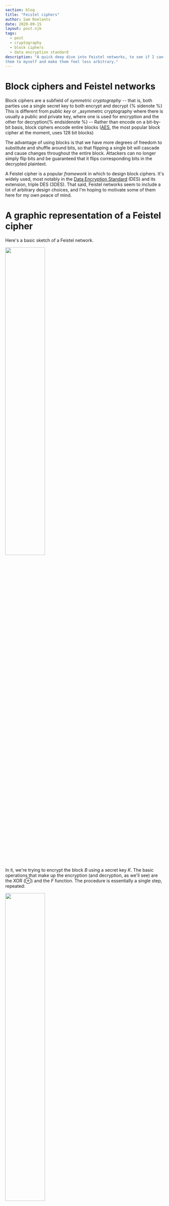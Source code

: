```yaml
---
section: blog
title: "Feistel ciphers"
author: Sam Roelants
date: 2020-09-15
layout: post.njk
tags:
  - post
  - cryptography
  - block ciphers
  - data encryption standard
description: "A quick deep dive into Feistel networks, to see if I can motivate
them to myself and make them feel less arbitrary."
---
```

# Block ciphers and Feistel networks
Block ciphers are a subfield of _symmetric cryptography_ -- that is, both
parties use a single secret key to both encrypt and decrypt {% sidenote %} This
is different from _public key_ or _asymmetrc cryptography where there is usually
a public and private key, where one is used for encryption and the other for
decryption{% endsidenote %} -- Rather than encode on a bit-by-bit basis, block
ciphers encode entire blocks
([AES](https://en.wikipedia.org/wiki/Advanced_Encryption_Standard), the most
popular block cipher at the moment, uses 128 bit blocks)

The advantage of using blocks is that we have more degrees of freedom to
substitute and shuffle around bits, so that flipping a single bit will cascade
and cause changes throughout the entire block. Attackers can no longer simply
flip bits and be guaranteed that it flips corresponding bits in the decrypted
plaintext.

A Feistel cipher is a popular _framework_ in which to design block ciphers. It's
widely used, most notably in the [Data Encryption
Standard](https://en.wikipedia.org/wiki/Data_Encryption_Standard) (DES) and its
extension, triple DES (3DES). That said, Feistel networks seem to include a lot
of arbitrary design choices, and I'm hoping to motivate some of them here for
my own peace of mind.

# A graphic representation of a Feistel cipher
Here's a basic sketch of a Feistel network. 

<img src="/assets/img/2020/feistel_network.png" width="50%" />

In it, we're trying to encrypt the block $B$ using a secret key $K$. The basic
operations that make up the encryption (and decryption, as we'll see) are the
XOR ($\oplus$) and the $F$ function. The procedure is essentially a single step,
repeated:

<img src="/assets/img/2020/feistel_round.png" width="50%" />

We take the block $B$ and divide it up into a left block $L$ and right block $R$.
We then pass $R$ through our function $F$ that will scramble the subblock, and
then use it to encode $L$ by using $\oplus$. _We then pass through an_ 
_unencrypted copy of $R$ to the next stage!_ This is super-duper important! 
After a single round, we've only encrypted $L$, but because we've flipped the 
positions of $L$ and $R$ in the next stage, this time $R$ will get encrypted by
running (the encrypted version of) $L$ through our scrambling function $F$. And
so on...

That looks like a lot of random steps, so let's go over some of them in more
detail.

# Rounds
One basic ingredient of most block ciphers is: Find an operation that only
medium scrambles the bits, and then repeat that process a bunch of times to
guarantee that all the bits have been thoroughly and uniformly shuffled. DES, 
for example, performs 16 rounds of encryption.

**Why would we do this?**
It's much easier to achieve a diffuse permutation of
bits by repeating some process as many times as needed, than it is to find one
single process that does it in one go. Probably easier to run it in reverse too.

Usually, every round will use a _"round key"_, a kind of "subkey" that's derived
from actual key.
 
**Why would we do this?**
By mixing in a different key at every step, we're
making it so every round isn't performing exactly the same operations over and
over, making it a lot harder to trace back the encryption or infer anything
from the statistics of the output.

# Left/Right split
Each block gets split in two and one half is essentially used to encrypt the 
other. Only one half is encrypted per round!

**Why would we do this?**
Why split the block into two? Why not simply use the key to encode the entire
block, and use some other step to scramble the entire block. We'd get twice as
much encrypting in if we didn't restrict ourselves to encrypting one half at a 
time. One could conceive of something like the following:

<img src="/assets/img/2020/aes_round.png" width="50%" />

Honestly, that's a totally viable way of doing things, and it is -- in
a nutshell -- the way AES operates! Splitting the block into left and right has
some cool benefits, though.

# Decryption
The cool thing about the $L$/$R$ split is the following. Suppose we want to
start decrypting our block by running this algorithm in reverse from the end.

<img src="/assets/img/2020/feistel_last_round.png" width="50%" />

The block we've received is $(L_i, R_i)$, which we can write in terms of the
previous round as $(R_{i-1},\, L_i\oplus F(K_i, R_i-1))$. What we _want_ to get
if we're to run this whole thing in reverse, is $L_{i-1}$ and $R_{i-1}$, and
then work our way back from there. Well, since every step only encrypts half
a block, we've already got $R_{i-1}$ for free! Since $L_i$ is encrypted with an
$\oplus$, the way we decrypt is by simply XOR'ing with the same bits. That is,
to recover $L_{i-1}$, we need to XOR a second time with $F(K_i, R_{i-1})$. And
here's the kicker: _precisely because_ we only encrypted half of the block, and
passed through $R_i$ unchanged, _we can simply recompute $F(K_i, R_{i-1})$_
_ourselves!_ {%sidenote%}Given we have the secret key, $K_i$, of course!
{%endsidenote%} We can then just perform the XOR to decode $L_{i-1}$ and 
start all over again. Notice how the decryption of a round is identical to
encryption: We take one half, run it through $F$ and XOR it with the other 
half!

# Involution
In fact, an even cooler way of thinking about decrypting is the following: _you_
_just run the whole encryption a second time_! The only thing that changes
between Feistel encryption and decryption is that the round keys that are used
in each step are reversed, so that we start decrypting the last encryption round
$n$ with its corresponding key $K_{n}$.  Of course we can only decrypt round $i$
with the corresponding key $K_i$! You could say Feistel encryption is an
_involution_: it's its own inverse. 

**Why would we do this?** Having encryption and decryption being the exact 
same operation makes implementing it a lot easier. Important block ciphers are 
often implemented on the hardware level: your x86 CPU literally has instructions
to perform AES encryption. Feistel ciphers cut the work needed to implement this
in half. This is particularly interesting when we're talking about smaller, more
constrained devices like smart cards.

# One-way function
Another cool thing about this decryption method: We never have to reverse the
encryption function $F$! Even when we're decrypting, we only apply $F$, we never
have to make use of some inverse operation $F^{-1}$. We could use completely
irreversible functions, so called _one-way function_. 

**Why would we do this?** This is huge, because it
means we can go all out with how we design our encryption function $F$. We can
do computationally infeasible things like big modulo exponentiations, or even
throw bits away all together. The sky is the limit! In an encryption scheme like
AES, where the encryption has to be run in reverse, there are much bigger
constraints on what operations you can tractably decrypt.

# Framework
Like we said, Feistel ciphers are only a _framework_. There are a bunch of 
parameters in this construction that you can fix. The most obvious one being
the choice of encryption function $F$. But also the number of rounds, the block
size, or even whether or not the blocks should be of equal size or not (
so called _unbalanced Feistel ciphers_). Also, we didn't go into the _key_
_schedule_ at all. That is: the key size {%sidenote%}This is actually DES' main
flaw: it only uses a 56bit key, which was plenty strong when it was first 
developed in 1975, but has now been broken on several occasions{%endsidenote%} 
or how the round keys $K_i$ are derived from the secret key $K$.

Hope this helped clear up some of the (seemingly) arbitrary aspects of Feistel
networks!

